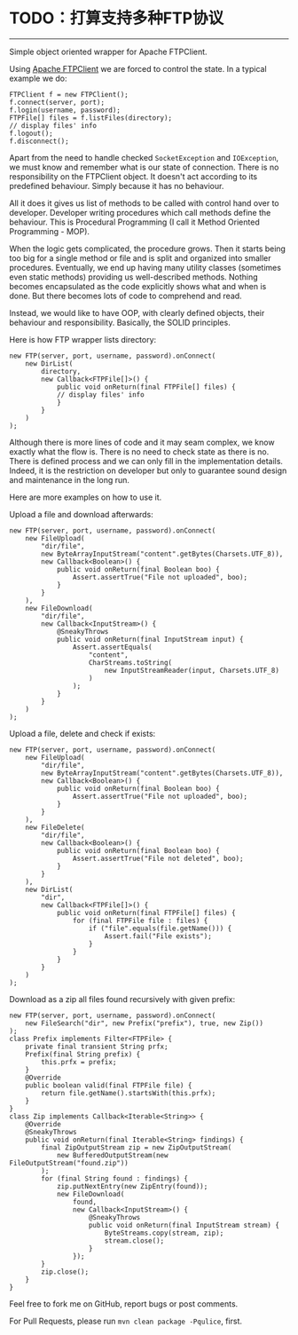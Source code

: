 
# TODO：打算支持多种FTP协议
-----------------------
Simple object oriented wrapper for Apache FTPClient.

Using [Apache FTPClient](https://commons.apache.org/proper/commons-net/apidocs/org/apache/commons/net/ftp/FTPClient.html)
we are forced to control the state. In a typical example we do:

```
FTPClient f = new FTPClient();
f.connect(server, port);
f.login(username, password);
FTPFile[] files = f.listFiles(directory);
// display files' info
f.logout();
f.disconnect();
```

Apart from the need to handle checked `SocketException` and `IOException`,
we must know and remember what is our state of connection. There is no
responsibility on the FTPClient object. It doesn't act according to its
predefined behaviour. Simply because it has no behaviour.

All it does it gives us list of methods to be called with control hand over
to developer. Developer writing procedures which call methods define
the behaviour. This is Procedural Programming (I call it Method Oriented
Programming - MOP).

When the logic gets complicated, the procedure grows. Then it starts being
too big for a single method or file and is split and organized into smaller
procedures. Eventually, we end up having many utility classes 
(sometimes even static methods) providing us well-described methods. Nothing
becomes encapsulated as the code explicitly shows what and when is done. But
there becomes lots of code to comprehend and read.

Instead, we would like to have OOP, with clearly defined objects, their
behaviour and responsibility. Basically, the SOLID principles.

Here is how FTP wrapper lists directory:

```
new FTP(server, port, username, password).onConnect(
    new DirList(
        directory,
        new Callback<FTPFile[]>() {
            public void onReturn(final FTPFile[] files) {
            // display files' info
            }
        }
    )
);
```

Although there is more lines of code and it may seam complex, we know
exactly what the flow is. There is no need to check state as there is no. There
is defined process and we can only fill in the implementation details. Indeed,
it is the restriction on developer but only to guarantee sound design and
maintenance in the long run.

Here are more examples on how to use it.

Upload a file and download afterwards:

```
new FTP(server, port, username, password).onConnect(
    new FileUpload(
        "dir/file",
        new ByteArrayInputStream("content".getBytes(Charsets.UTF_8)),
        new Callback<Boolean>() {
            public void onReturn(final Boolean boo) {
                Assert.assertTrue("File not uploaded", boo);
            }
        }
    ),
    new FileDownload(
        "dir/file",
        new Callback<InputStream>() {
            @SneakyThrows
            public void onReturn(final InputStream input) {
                Assert.assertEquals(
                    "content",
                    CharStreams.toString(
                        new InputStreamReader(input, Charsets.UTF_8)
                    )
                );
            }
        }
    )
);
```

Upload a file, delete and check if exists:

```
new FTP(server, port, username, password).onConnect(
    new FileUpload(
        "dir/file",
        new ByteArrayInputStream("content".getBytes(Charsets.UTF_8)),
        new Callback<Boolean>() {
            public void onReturn(final Boolean boo) {
                Assert.assertTrue("File not uploaded", boo);
            }
        }
    ),
    new FileDelete(
        "dir/file",
        new Callback<Boolean>() {
            public void onReturn(final Boolean boo) {
                Assert.assertTrue("File not deleted", boo);
            }
        }
    ),
    new DirList(
        "dir",
        new Callback<FTPFile[]>() {
            public void onReturn(final FTPFile[] files) {
                for (final FTPFile file : files) {
                    if ("file".equals(file.getName())) {
                        Assert.fail("File exists");
                    }
                }
            }
        }
    )
);
```

Download as a zip all files found recursively with given prefix:

```
new FTP(server, port, username, password).onConnect(
    new FileSearch("dir", new Prefix("prefix"), true, new Zip())
);
class Prefix implements Filter<FTPFile> {
    private final transient String prfx;
    Prefix(final String prefix) {
        this.prfx = prefix;
    }
    @Override
    public boolean valid(final FTPFile file) {
        return file.getName().startsWith(this.prfx);
    }
}
class Zip implements Callback<Iterable<String>> {
    @Override
    @SneakyThrows
    public void onReturn(final Iterable<String> findings) {
        final ZipOutputStream zip = new ZipOutputStream(
            new BufferedOutputStream(new FileOutputStream("found.zip"))
        );
        for (final String found : findings) {
            zip.putNextEntry(new ZipEntry(found));
            new FileDownload(
                found,
                new Callback<InputStream>() {
                    @SneakyThrows
                    public void onReturn(final InputStream stream) {
                        ByteStreams.copy(stream, zip);
                        stream.close();
                    }
                });
        }
        zip.close();
    }
}
```


Feel free to fork me on GitHub, report bugs or post comments.

For Pull Requests, please run `mvn clean package -Pqulice`, first.
